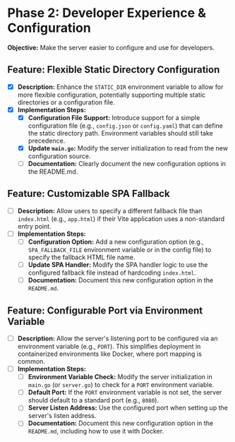 # Phase 2: Developer Experience & Configuration

**Objective:** Make the server easier to configure and use for developers.

## Feature: Flexible Static Directory Configuration

- [x] **Description:** Enhance the `STATIC_DIR` environment variable to allow for more flexible configuration, potentially supporting multiple static directories or a configuration file.
- [x] **Implementation Steps:**
    - [x] **Configuration File Support:** Introduce support for a simple configuration file (e.g., `config.json` or `config.yaml`) that can define the static directory path. Environment variables should still take precedence.
    - [x] **Update `main.go`:** Modify the server initialization to read from the new configuration source.
    - [ ] **Documentation:** Clearly document the new configuration options in the README.md.

## Feature: Customizable SPA Fallback

- [ ] **Description:** Allow users to specify a different fallback file than `index.html` (e.g., `app.html`) if their Vite application uses a non-standard entry point.
- [ ] **Implementation Steps:**
    - [ ] **Configuration Option:** Add a new configuration option (e.g., `SPA_FALLBACK_FILE` environment variable or in the config file) to specify the fallback HTML file name.
    - [ ] **Update SPA Handler:** Modify the SPA handler logic to use the configured fallback file instead of hardcoding `index.html`.
    - [ ] **Documentation:** Document this new configuration option in the `README.md`.

## Feature: Configurable Port via Environment Variable

- [ ] **Description:** Allow the server's listening port to be configured via an environment variable (e.g., `PORT`). This simplifies deployment in containerized environments like Docker, where port mapping is common.
- [ ] **Implementation Steps:**
    - [ ] **Environment Variable Check:** Modify the server initialization in `main.go` (or `server.go`) to check for a `PORT` environment variable.
    - [ ] **Default Port:** If the `PORT` environment variable is not set, the server should default to a standard port (e.g., `8080`).
    - [ ] **Server Listen Address:** Use the configured port when setting up the server's listen address.
    - [ ] **Documentation:** Document this new configuration option in the `README.md`, including how to use it with Docker.
